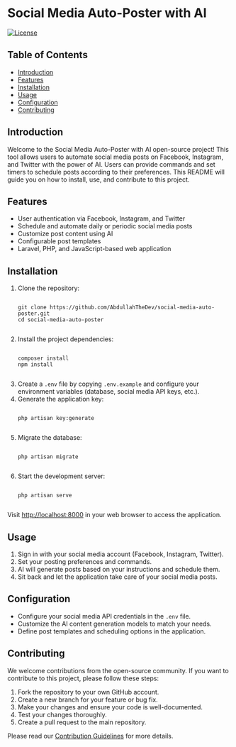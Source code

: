 <h1>Social Media Auto-Poster with AI</h1>

<!-- <img src="/path/to/logo.png" alt="Project Logo">  -->

<p>
    <a href="https://opensource.org/licenses/MIT">
        <img src="https://img.shields.io/badge/license-MIT-blue.svg" alt="License">
    </a>
</p>

<h2>Table of Contents</h2>

<ul>
    <li><a href="#introduction">Introduction</a></li>
    <li><a href="#features">Features</a></li>
    <li><a href="#installation">Installation</a></li>
    <li><a href="#usage">Usage</a></li>
    <li><a href="#configuration">Configuration</a></li>
    <li><a href="#contributing">Contributing</a></li>
    <!-- <li><a href="#license">License</a></li> -->
</ul>

<h2>Introduction</h2>

<p>
    Welcome to the Social Media Auto-Poster with AI open-source project! This tool allows users to automate social media posts on Facebook, Instagram, and Twitter with the power of AI. Users can provide commands and set timers to schedule posts according to their preferences. This README will guide you on how to install, use, and contribute to this project.
</p>

<h2>Features</h2>

<ul>
    <li>User authentication via Facebook, Instagram, and Twitter</li>
    <li>Schedule and automate daily or periodic social media posts</li>
    <li>Customize post content using AI</li>
    <li>Configurable post templates</li>
    <li>Laravel, PHP, and JavaScript-based web application</li>
</ul>

<h2>Installation</h2>

<ol>
    <li>Clone the repository:
        <pre><code>
git clone https://github.com/AbdullahTheDev/social-media-auto-poster.git
cd social-media-auto-poster
        </code></pre>
    </li>
    <li>Install the project dependencies:
        <pre><code>
composer install
npm install
        </code></pre>
    </li>
    <li>Create a <code>.env</code> file by copying <code>.env.example</code> and configure your environment variables (database, social media API keys, etc.).
    </li>
    <li>Generate the application key:
        <pre><code>
php artisan key:generate
        </code></pre>
    </li>
    <li>Migrate the database:
        <pre><code>
php artisan migrate
        </code></pre>
    </li>
    <li>Start the development server:
        <pre><code>
php artisan serve
        </code></pre>
    </li>
</ol>

<p>
    Visit <a href="http://localhost:8000">http://localhost:8000</a> in your web browser to access the application.
</p>

<h2>Usage</h2>

<ol>
    <li>Sign in with your social media account (Facebook, Instagram, Twitter).</li>
    <li>Set your posting preferences and commands.</li>
    <li>AI will generate posts based on your instructions and schedule them.</li>
    <li>Sit back and let the application take care of your social media posts.</li>
</ol>

<h2>Configuration</h2>

<ul>
    <li>Configure your social media API credentials in the <code>.env</code> file.</li>
    <li>Customize the AI content generation models to match your needs.</li>
    <li>Define post templates and scheduling options in the application.</li>
</ul>

<h2>Contributing</h2>

<p>
    We welcome contributions from the open-source community. If you want to contribute to this project, please follow these steps:
</p>

<ol>
    <li>Fork the repository to your own GitHub account.</li>
    <li>Create a new branch for your feature or bug fix.</li>
    <li>Make your changes and ensure your code is well-documented.</li>
    <li>Test your changes thoroughly.</li>
    <li>Create a pull request to the main repository.</li>
</ol>

<p>
    Please read our <a href="CONTRIBUTING.md">Contribution Guidelines</a> for more details.
</p>

<!-- <h2>License</h2>

<p>
    This project is licensed under the MIT License. See the <a href="LICENSE">LICENSE</a> file for details.
</p> -->

</body>
</html>
